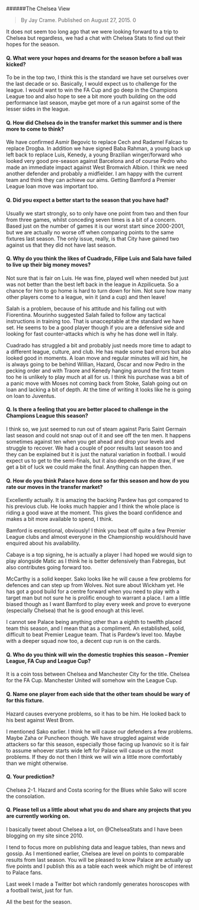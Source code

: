 ######The Chelsea View

> By Jay Crame.	Published on August 27, 2015. 0 

It does not seem too long ago that we were looking forward to a trip to Chelsea but regardless, we had a chat with Chelsea Stats to find out their hopes for the season.

#### Q. What were your hopes and dreams for the season before a ball was kicked?

To be in the top two, I think this is the standard we have set ourselves over the last decade or so. Basically, I would expect us to challenge for the league. I would want to win the FA Cup and go deep in the Champions League too and also hope to see a bit more youth building on the odd performance last season, maybe get more of a run against some of the lesser sides in the league.

#### Q. How did Chelsea do in the transfer market this summer and is there more to come to think?

We have confirmed Asmir Begovic to replace Cech and Radamel Falcao to replace Drogba. In addition we have signed Baba Rahman, a young back up left back to replace Luis, Kenedy, a young Brazilian winger/forward who looked very good pre-season against Barcelona and of course Pedro who made an immediate impact against West Bromwich Albion. I think we need another defender and probably a midfielder. I am happy with the current team and think they can achieve our aims. Getting Bamford a Premier League loan move was important too.

#### Q. Did you expect a better start to the season that you have had?

Usually we start strongly, so to only have one point from two and then four from three games, whilst conceding seven times is a bit of a concern. Based just on the number of games it is our worst start since 2000-2001, but we are actually no worse off when comparing points to the same fixtures last season. The only issue, really, is that City have gained two against us that they did not have last season.

#### Q. Why do you think the likes of Cuadrado, Filipe Luis and Sala have failed to live up their big money moves?

Not sure that is fair on Luis. He was fine, played well when needed but just was not better than the best left back in the league in Azpilicueta. So a chance for him to go home is hard to turn down for him. Not sure how many other players come to a league, win it (and a cup) and then leave!

Salah is a problem, because of his attitude and his falling out with Fiorentina. Mourinho suggested Salah failed to follow any tactical instructions in training too. That is unacceptable at the standard we have set. He seems to be a good player though if you are a defensive side and looking for fast counter-attacks which is why he has done well in Italy.

Cuadrado has struggled a bit and probably just needs more time to adapt to a different league, culture, and club. He has made some bad errors but also looked good in moments. A loan move and regular minutes will aid him, he is always going to be behind Willian, Hazard, Oscar and now Pedro in the pecking order and with Traore and Kenedy hanging around the first team too he is unlikely to play much at all for us. I think his purchase was a bit of a panic move with Moses not coming back from Stoke, Salah going out on loan and lacking a bit of depth. At the time of writing it looks like he is going on loan to Juventus.

#### Q. Is there a feeling that you are better placed to challenge in the  Champions League this season?

I think so, we just seemed to run out of steam against Paris Saint Germain last season and could not snap out of it and see off the ten men. It happens sometimes against ten when you get ahead and drop your levels and struggle to recover. We had a couple of poor results last season too and they can be explained but it is just the natural variation in football. I would expect us to get to the semi-finals, but it also depends on the draw, if we get a bit of luck we could make the final. Anything can happen then.

#### Q. How do you think Palace have done so far this season and how do you rate our moves in the transfer market?

Excellently actually. It is amazing the backing Pardew has got compared to his previous club. He looks much happier and I think the whole place is riding a good wave at the moment. This gives the board confidence and makes a bit more available to spend, I think.

Bamford is exceptional, obviously! I think you beat off quite a few Premier League clubs and almost everyone in the Championship would/should have enquired about his availability.

Cabaye is a top signing, he is actually a player I had hoped we would sign to play alongside Matic as I think he is better defensively than Fabregas, but also contributes going forward too.

McCarthy is a solid keeper. Sako looks like he will cause a few problems for defences and can step up from Wolves. Not sure about Wickham yet. He has got a good build for a centre forward when you need to play with a target man but not sure he is prolific enough to warrant a place. I am a little biased though as I want Bamford to play every week and prove to everyone (especially Chelsea) that he is good enough at this level.

I cannot see Palace being anything other than a eighth to twelfth placed team this season, and I mean that as a compliment. An established, solid, difficult to beat Premier League team. That is Pardew’s level too. Maybe with a deeper squad now too, a decent cup run is on the cards.

#### Q. Who do you think will win the domestic trophies this season – Premier League, FA Cup and League Cup?

It is a coin toss between Chelsea and Manchester City for the title. Chelsea for the FA Cup. Manchester United will somehow win the League Cup.

#### Q. Name one player from each side that the other team should be wary of for this fixture.

Hazard causes everyone problems, so it has to be him. He looked back to his best against West Brom.

I mentioned Sako earlier. I think he will cause our defenders a few problems. Maybe Zaha or Puncheon though. We have struggled against wide attackers so far this season, especially those facing up Ivanovic so it is fair to assume whoever starts wide left for Palace will cause us the most problems. If they do not then I think we will win a little more comfortably than we might otherwise.

#### Q. Your prediction?

Chelsea 2-1. Hazard and Costa scoring for the Blues while Sako will score the consolation.

#### Q. Please tell us a little about what you do and share any projects that you are currently working on.

I basically tweet about Chelsea a lot, on @ChelseaStats and I have been blogging on my site since 2010.

I tend to focus more on publishing data and league tables, than news and gossip. As I mentioned earlier, Chelsea are level on points to comparable results from last season. You will be pleased to know Palace are actually up five points and I publish this as a table each week which might be of interest to Palace fans.

Last week I made a Twitter bot which randomly generates horoscopes with a football twist, just for fun.

All the best for the season.
